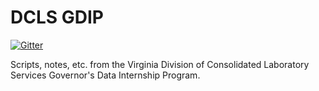 # DCLS GDIP

[![Gitter](https://badges.gitter.im/dcls/gdip.svg)](https://gitter.im/dcls/gdip?utm_source=badge&utm_medium=badge&utm_campaign=pr-badge)

Scripts, notes, etc. from the Virginia Division of Consolidated Laboratory Services Governor's Data Internship Program.
